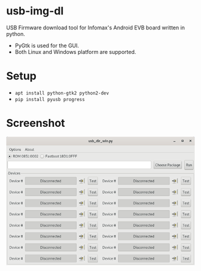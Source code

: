 # usb-img-dl
USB Firmware download tool for Infomax's Android EVB board written in python.  
* PyGtk is used for the GUI.
* Both Linux and Windows platform are supported.

# Setup
* `apt install python-gtk2 python2-dev`
* `pip install pyusb progress`

# Screenshot
![usb dlr gtk](docs/usb_dlr_win.png)
